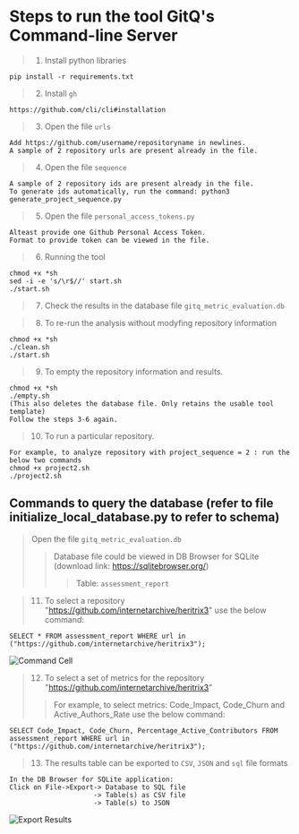 # Steps to run the tool GitQ's Command-line Server
> 1. Install python libraries
````
pip install -r requirements.txt
````
> 2. Install ```gh```
````
https://github.com/cli/cli#installation
````
> 3. Open the file ```urls``` 
````
Add https://github.com/username/repositoryname in newlines. 
A sample of 2 repository urls are present already in the file.
````
> 4. Open the file ```sequence``` 
````
A sample of 2 repository ids are present already in the file.
To generate ids automatically, run the command: python3 generate_project_sequence.py
````
> 5. Open the file ```personal_access_tokens.py``` 
````
Alteast provide one Github Personal Access Token. 
Format to provide token can be viewed in the file.
````
> 6. Running the tool
````
chmod +x *sh
sed -i -e 's/\r$//' start.sh
./start.sh
````
> 7. Check the results in the database file ```gitq_metric_evaluation.db```

> 8. To re-run the analysis without modyfing repository information
````
chmod +x *sh
./clean.sh
./start.sh
````
> 9. To empty the repository information and results.
````
chmod +x *sh
./empty.sh
(This also deletes the database file. Only retains the usable tool template)
Follow the steps 3-6 again.  
````
> 10. To run a particular repository.
````
For example, to analyze repository with project_sequence = 2 : run the below two commands
chmod +x project2.sh
./project2.sh
````
## Commands to query the database (refer to file initialize_local_database.py to refer to schema)
> Open the file ```gitq_metric_evaluation.db``` 
>> Database file could be viewed in DB Browser for SQLite (download link: https://sqlitebrowser.org/)
>>> Table: ```assessment_report```

> 11. To select a repository "https://github.com/internetarchive/heritrix3" use the below command: 
````
SELECT * FROM assessment_report WHERE url in ("https://github.com/internetarchive/heritrix3");
````
![Command Cell](https://kowndinya2000.github.io/buffer-2.github.io/database_gitq_screenshot-1.png)

> 12. To select a set of metrics for the repository "https://github.com/internetarchive/heritrix3" 
>> For example, to select metrics: Code_Impact, Code_Churn and Active_Authors_Rate use the below command:
````
SELECT Code_Impact, Code_Churn, Percentage_Active_Contributors FROM assessment_report WHERE url in ("https://github.com/internetarchive/heritrix3");
````
> 13. The results table can be exported to ```CSV```, ```JSON``` and ```sql``` file formats 
````
In the DB Browser for SQLite application:
Click on File->Export-> Database to SQL file
                     -> Table(s) as CSV file
                     -> Table(s) to JSON
````
![Export Results](https://kowndinya2000.github.io/buffer-2.github.io/database_gitq_screenshot-2.png)



